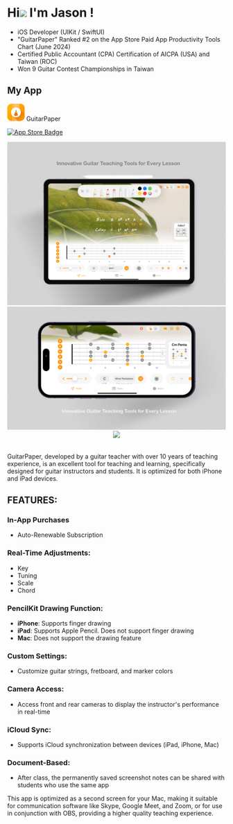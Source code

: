 # Hi<img src="https://media.giphy.com/media/hvRJCLFzcasrR4ia7z/giphy.gif" width="3%"> I'm Jason !

- iOS Developer (UIKit / SwiftUI)
- "GuitarPaper" Ranked #2 on the App Store Paid App Productivity Tools Chart (June 2024)
- Certified Public Accountant (CPA) Certification of AICPA (USA) and Taiwan (ROC)
- Won 9 Guitar Contest Championships in Taiwan

## My App 

<img src="https://raw.githubusercontent.com/JWChannel/JWChannel/main/Assets/icon_64x64.png" width="40" height="40"/> GuitarPaper

 [![App Store Badge](https://img.shields.io/badge/View_on_App_Store-gray?style=flash&logo=Apple&logoColor=white&labelColor=black)](https://apps.apple.com/tw/app/guitarpaper/id6499111031?l=en-GB)

<div align="center">
  <img src="https://raw.githubusercontent.com/JWChannel/JWChannel/main/Assets/AppWorks-AppDemo-iPad13-1-re-v3.png" width="540" /><br>
  <img src="https://raw.githubusercontent.com/JWChannel/JWChannel/main/Assets/AppWorks-AppDemo-iPhone55-1.png" width="540" /><br>
  <img src="https://raw.githubusercontent.com/JWChannel/JWChannel/main/Assets/GuitarPaper-Demo-High.gif" width="540" /><br>
</div>
<br>

GuitarPaper, developed by a guitar teacher with over 10 years of teaching experience, is an excellent tool for teaching and learning, specifically designed for guitar instructors and students. It is optimized for both iPhone and iPad devices.

## FEATURES:

### In-App Purchases
- Auto-Renewable Subscription

### Real-Time Adjustments:
- Key
- Tuning
- Scale
- Chord

### PencilKit Drawing Function:
- **iPhone**: Supports finger drawing
- **iPad**: Supports Apple Pencil. Does not support finger drawing
- **Mac**: Does not support the drawing feature

### Custom Settings:
- Customize guitar strings, fretboard, and marker colors

### Camera Access:
- Access front and rear cameras to display the instructor's performance in real-time

### iCloud Sync:
- Supports iCloud synchronization between devices (iPad, iPhone, Mac)

### Document-Based:
- After class, the permanently saved screenshot notes can be shared with students who use the same app

This app is optimized as a second screen for your Mac, making it suitable for communication software like Skype, Google Meet, and Zoom, or for use in conjunction with OBS, providing a higher quality teaching experience.
